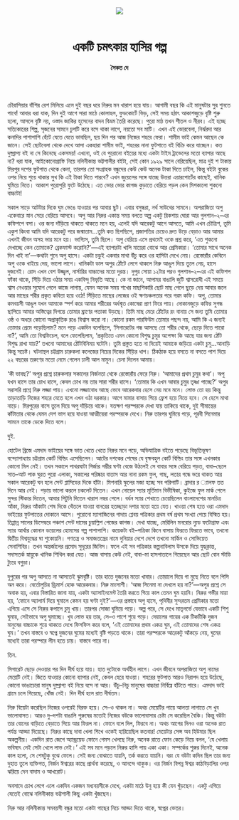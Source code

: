 <div align=center>
<img src=https://images.prothomalo.com/prothomalo-bangla%2F2021-08%2F9caef55e-d07f-43bf-a3b2-65eb43dd4205%2Fny.jpg?rect=0%2C120%2C2400%2C1260&w=1200&ar=40%3A21&auto=format%2Ccompress&ogImage=true&mode=crop&overlay=&overlay_position=bottom&overlay_width_pct=1 />
<br><br>
<h1>একটি চমৎকার হাসির গল্প</h1>
<h4>সৈকত দে</h4>
<br><br>
</div>

চৌরাসিয়ার বাঁশির রেশ মিলিয়ে এলে দুই বছর ধরে নিরুর মন খারাপ হয়ে যায়। আগামী বছর কি এই মানুষটার সুর শুনতে পাবে! আবার ধরা যাক, দিন দুই আগে সারা মাঠে কোলাহল, ফুডকোর্টে ভিড়, সেই সময় হঠাৎ আকাশজুড়ে বৃষ্টি শুরু হলো, আসলে বৃষ্টি নয়, ওস্তাদ জাকির হুসেনের বাদন বিভ্রম তৈরি করেছে। পুরো মাঠ তখন শীতল ও নীরব। এই হচ্ছে সত্যিকারের শিল্প, সৃজনের সামনে চুপটি করে বসে থাকা লাগে, নয়তো সব মাটি। এখন এই ভোরবেলা, নির্ঝরদা আর কনাদির পাশাপাশি হেঁটে যেতে যেতে ভাবছিল, ছয় দিন পর আজ নিজের শহরে ফেরা। শামীম ভাই কেমন আছেন কে জানে। সেই ছোটবেলা থেকে দেখে আসা একহারা শামীম ভাই, শহরের নানা ফুটপাতে বই বিক্রি করে যাচ্ছেন। কত দুষ্প্রাপ্য বই না সে কিনেছে একসময়! এখনো, ওই যে পুরোনো বইয়ের মধ্যে একটা টাইম ট্রাভেলের মতো ব্যাপার আছে না? ধরা যাক, আইকোনোগ্রাফি নিয়ে নলিনীকান্ত ভট্টশালীর বইটা, সেই কোন ১৯২৯ সালে বেরিয়েছিল, মাত্র দুই শ টাকায় মিরপুর দশের ফুটপাত থেকে কেনা, তারপর তো সংগ্রাহক বন্ধুদের কেউ কেউ অনেক টাকা দিতে চাইল, কিন্তু বইটা বুকের ওপর নিয়ে শুয়ে থাকার সুখ কি এই টাকা দিতে পারবে? এখন জুয়েলের সঙ্গে যাচ্ছে উত্তরা এয়ারপোর্টের কাছেই, খানিক ঘুমিয়ে নিতে। আকাশ পুরোপুরি ফুটে উঠেছে। এত ভোর ভোর কাগজ কুড়াতে বেরিয়ে পড়ল কেন মিশকালো শুকনো বাচ্চাটা!

সকাল সাড়ে আটটার দিকে ঘুম ভেঙে যাওয়ার পর আবার ছুট। এবার বসুন্ধরা, নর্থ সাউথের সামনে। অপরাজিতা অপু একেবারে স্নান সেরে বেরিয়ে আসবে। অপু আর নিরুর একান্ত সময় বলতে অল্প একটু রিকশায় ঘোরা আর গুলশান–২–এর কফিশপে বসা। ওর জন্য দাঁড়িয়ে থাকতে থাকতে মনে হয়, এলেই যদি আরেকটু আগে আসতে, আমি এখন চৌত্রিশ, তুমি একুশ কিংবা আমি যদি আরেকটু পরে জন্মাতাম...তুমি কত ছিপছিপে, প্রজাপতির চেয়েও দ্রুত উড়ে বেড়াও আর আমার এখনই জীবন অসহ ভার মনে হয়। ভাগ্যিস, তুমি ছিলে। অপু বেরিয়ে এসে প্রথমেই ওকে প্রশ্ন করে, ‘এত শুকনো দেখাচ্ছে কেন তোমাকে? ব্রেকফাস্ট করোনি?’—এই ব্যাপারটা খালি মায়েরা বোঝে আর প্রেমিকারা। ‘তোমার সাথে অনেক দিন খাই না’—কথাটা শুনে অপু হাসে। একটা চড়ুই একবার মাথা উঁচু করে ওর হাসিটা দেখে নেয়। রেস্তোরাঁর কেবিনে অপু ওকে খাইয়ে দেয়, ভালো লাগে। খানিকটা ডাল অপুর ঠোঁটে লেগে থাকলে নিরু আঙুল দিয়ে তুলে নেয়, হাসে দুজনেই। রোদ এখন বেশ উজ্জ্বল, নার্সারির বাচ্চাদের মতো দুরন্ত। দুপুর সোয়া ১২টার পরও গুলশান–২–এর এই কফিশপ ফাঁকা থাকে, সিঁড়ি দিয়ে ওঠার সময় একবিন্দু নিভৃতি আছে। কে না জানে, আপামর বাঙালি জুটি শ্বাসরোধী এই সময়ে শ্বাস নেওয়ার সুযোগ পেলে কাজে লাগায়, যেমন অনেক সময় শখের মাছশিকারি ছোট মাছ পেলে ছুড়ে দেয় আবার জলে আর মাছের শরীর প্রকৃত কবিতা হয়ে ওঠে! সিঁড়িতে মাছের লেজের ওই ক্ষণচঞ্চলতার পরে গরম কফি। অপু, তোমার কমবয়সী আঙুল যখন আমাকে স্পর্শ করে আমার শরীরের অর্ধন্মৃত কোষেরা প্রাণ ফিরে পায়। দোকানজুড়ে কফির সুগন্ধ ছাপিয়ে আমার অস্তিত্বের দিগন্তে তোমার ঘ্রাণের পতাকা উড়ছে। তিমি মাছ মেরে ঠোঁটের রং বানায় সে জন্য তুমি তোমার ওষ্ঠ ও অধরে কোনো অপ্রাকৃতিক রঙে বিশ্বাস করো না। কোনো রকম পারফিউম তোমার পছন্দ নয়, আমি কি এ জন্যই তোমার প্রেমে পড়েছিলাম? মনে পড়ে একদিন বলেছিলে, ‘সিগারেটের গন্ধ আসছে তো শরীর থেকে, ছেড়ে দিতে পারো না?’, আমি তো বিশ্বফিচেল, বলে ফেলেছিলাম, ‘প্রকৃতিতে এমন কোনো বিশুদ্ধ চুমুর অপেক্ষা কি আছে যার জন্য ঠোঁট বিশুদ্ধ রাখা যায়?’ তখনো আমাদের ঠোঁটবিনিময় ঘটেনি। তুমি প্রস্তুত হতে না দিয়েই আমাকে জড়িয়ে একটা চুমু...আনাড়ি কিন্তু সচেষ্ট। ঘটনাস্থল চট্টগ্রাম চারুকলা কলেজের নিচের দিকের সিঁড়ির ধাপ। ঠিকঠাক হয়ে বসতে না বসতে পাশ দিয়ে ২২ বছরের তরুণের মতো নেমে গেলেন ঢালী আল মামুন। চেনা দিলেন আমায়।

‘কী ভাবছ?’ অপুর প্রশ্নে চারুকলার সকালের নির্জনতা থেকে রেস্তোরাঁয় ফেরে নিরু। ‘আমাদের প্রথম চুমুর কথা’। অপু যখন হাসে তার চোখ হাসে, কেবল চোখ নয় তার সারা শরীর হাসে। ‘তোমার কি এখন আবার চুমুর তৃষ্ণা পাচ্ছে?’ অপুর সরাসরি প্রশ্নে নিরু লজ্জা পায়। এখনো লজ্জাবোধ আছে ভেবে আরেকবার হেসে নেয় মনে মনে। লোভ তো হয় কিন্তু তাড়াতাড়ি নিজের শহরে যেতে হলে এখন ওঠা দরকার। আগে মামার বাসায় গিয়ে ফ্রেশ হয়ে নিতে হবে। সে হেসে মাথা নাড়ে। মিরপুরের বাসে তুলে দিয়ে অপু দাঁড়িয়ে থাকে। যতক্ষণ পরস্পরকে দেখা যায় তাকিয়ে থাকে, দুই সীমান্তের কাঁটাতার থেকে যেমন দেশ ভাগ হয়ে যাওয়া আত্মীয়েরা পরস্পরকে দেখে। নিরু তারপর ঘুমিয়ে পড়ে, পূরবী সিনেমার সামনে তাকে ডেকে দিতে বলে।

দুই.

হোটেল ব্রিজে এমদাদ ভাইয়ের সঙ্গে ভাত খেতে খেতে নিরুর মনে পড়ে, অভিযাত্রিক বইতে পড়েছে বিভূতিভূষণ বন্দ্যোপাধ্যায় চট্টগ্রাম কোর্ট বিল্ডিং এসেছিলেন। আটের দশকের শেষের যে বৃক্ষবহুল কোর্ট বিল্ডিং তার সঙ্গে এখনকার কোনো মিল নেই। তখন সকালে পাথরঘাটা গির্জার গম্ভীর ঘণ্টা বেজে উঠলেই সে বাবার সঙ্গে বেরিয়ে পড়ত, বাবা–ছেলে সাত–আট পাক ঘুরত পুরো এলাকা, সকালের পরিষ্কার বাতাস আর নানা রকম ফুল, গাছ, লতার গন্ধে ভরে থাকত আর সকাল আরেকটু ঘন হলে সেন্ট প্লাসিডের দিকে হাঁটা। মিশনারি স্কুলের মজা হচ্ছে সব পরিপাটি। ব্রাদার র ্যালফ তত দিনে আর নেই। পড়ায় ভালো করলে চকলেট দিতেন। এখন নোয়েল স্যার মূর্তিমান বিভীষিকা, কুইজে ফুল মার্ক পেলে সুন্দর স্টিকার দিতেন, আবার পিটুনি দিতেন খারাপ নম্বর পেলে। বর্ধন স্যার শেখাতে চেয়েছিলেন বাংলাদেশের মানচিত্র আঁকা, নিরুর আঁকাটা শেষ দিকে থেঁতলে যাওয়া বানরের হতচ্ছাড়া দশার মতো হয়ে যেত। খাওয়া শেষ হতে ওরা এমদাদ ভাইয়ের ফুটপাতের দোকানে আসে। পুরোনো ম্যাগাজিনের গাদায় প্লেবয় পত্রিকার প্রথম বর্ষ প্রথম সংখ্যা পেয়ে বিস্মিত হয়। তিপ্পান্ন সালের ডিসেম্বরে পঞ্চাশ সেন্ট দামের চুয়াল্লিশ পেজের কাগজ। দেখা যাচ্ছে, মেরিলিন মনরোর ন্যুড ফটোগ্রাফ এবং স্যার আর্থার কোনান ডয়েলের হোমসের গল্প পাশাপাশি। কয়েকটা বই–পত্রিকা কিনে বাসায় ফিরতে ফিরতে ভাবে, তখনো দ্বিতীয় বিশ্বযুদ্ধের ঘা শুকোয়নি। গণতন্ত্র ও সমাজতন্ত্রের নামে দুনিয়ার দেশে দেশে তখনো মার্কিন ও সোভিয়েত সেনাশিবির। তখন অন্তর্জালের প্রমোদ সুদূরের জিনিস। ফলে এই সব পত্রিকার কল্পনাবিলাস উসকে দিয়ে যুদ্ধক্লান্ত, সদাসতর্ক স্নায়ুকে খানিক শিথিল করা যেত। আজ বাসায় কেউ নেই, বাবা–মা হাসপাতালে গিয়েছেন আর ছোট বোন স্টাডি ট্যুরে বগুড়া।

দুপুরের পর অপু আসতে না আসতেই ঝুমবৃষ্টি। তার হাতে দুজনের মতো খাবার। তোয়ালে দিয়ে গা মুছে নিতে বলে পিসি অন করে। বের্তোলুচির ড্রিমার্স হোক আরেকবার। নিরু মাংসাশী। ‘আজ সিনেমা না দেখলে হয় না?’—অপুর প্রশ্নে সে অবাক হয়, এবার বিস্তারিত জানা যায়, একটা অ্যাসাইনমেন্ট তৈরি করতে গিয়ে কাল তেমন ঘুম হয়নি। নিরুর গভীর মায়া হয়, ‘ফোনে অ্যালার্ম দিয়ে ঘুমালে কেমন হয় ঘণ্টা দুই?’—ওর প্রস্তাবে অপু হাসে, পৃথিবীর সুন্দরতম প্রেমিকার মতো এগিয়ে এসে সে নিরুর কপালে চুমু খায়। তারপর সোজা ঘুমিয়ে পড়ে। অল্প পরে, সে দেখে মাতৃগর্ভে যেভাবে একটি শিশু ঘুমায়, সেইভাবে অপু ঘুমাচ্ছে। খুব লোভ হয় তার, সে–ও পাশে শুয়ে পড়ে। দেয়ালের গায়ের এক টিকটিকি দুজন মানুষের বাচ্চাকে শুয়ে থাকতে দেখে ফিসফিস করে বলে, ‘এই তোমাদের প্রথম একত্র ঘুম, এই তোমাদের শেষ একত্র ঘুম।’ তখন বাস্তবে ও স্বপ্নে দুজনের ঘুমের মধ্যেই বৃষ্টি পড়তে থাকে। তারা পরস্পরকে আরেকটু আঁকড়ে নেয়, ঘুমের মধ্যেই তারা পরস্পরে লীন হতে চায়। বাস্তবে পারে না।

তিন.

সিগারেট ছেড়ে দেওয়ার পর দিন দীর্ঘ হয়ে যায়। হাত দুটোকে অর্থহীন লাগে। এখন জীবনে অপরাজিতা অপু নামের মেয়েটি নেই। জিতে যাওয়ার কোনো ব্যাপার নেই, কেবল হেরে যাওয়া। শহরের ফুটপাত আরও নিরাপদ হয়ে উঠেছে, কোনো ভাঙাচোরা মানুষ দুষ্প্রাপ্য বই নিয়ে বসে না আর। উঁচু–নিচু মানুষের বাচ্চারা নির্বিঘ্নে হাঁটতে পারে। এমদাদ ভাই গ্রামে চলে গিয়েছে, খোঁজ নেই। দিন দীর্ঘ হলে রাত দীর্ঘতম।

নিরু বিয়েটা করেছিল নিজের ওপরেই বিরক্ত হয়ে। সে–ও থাকল না। অথচ মেয়েটির পায়ে আলতা লাগাতে সে খুব ভালোবাসত। আরও দু–দশটা বাঙালি পুরুষের মতোই নিজের বউকে ভালোবাসার চেষ্টা সে করেছিল বৈকি। কিন্তু বউটা তার বোনের বাড়িতে বেড়াতে গিয়ে আর ফিরল না। ফোনে বলে দিল, ফিরবে না। অথচ আগের দিনও ওরা অনেক রাত পর্যন্ত আড্ডা দিয়েছে। নিরুর কাছে দাবা খেলা শিখে ওকেই হারিয়েছিল কতবার! মেয়েটার সেন্স অব হিউমার ছিল অকল্পনীয়। একদিন রাত জেগে অ্যান্ড্রয়েড ফোনে গেমস খেলছে নিরু, অনেক রাতে ফোন কেড়ে নিয়ে বলল, ‘যে খেলায় ভবিষ্যৎ নেই সেটা খেলে লাভ নেই।’ এই সব মনে পড়লে নিরুর হাসি পায় একা একা। সম্পর্কের শুরুর দিনেই, অনেক কাল হলো, সে শেষটুকু বুঝে ফেলে। সেই জন্য বোঝাতে যায়নি, তর্ক করতে যায়নি। বরং যে বউটা কদিন ছিল তার জন্য দুহাত তুলে ব্যক্তিগত, নির্জন ঈশ্বরের কাছে প্রার্থনা করেছে, ও আনন্দে থাকুক। ওর নির্জন বিপন্ন ঈশ্বর কাঠবিড়ালির ওপর ঝরিয়ে দেন বাদাম ও আখরোট।

অবসাদে চোখ লেগে এলে একদিন একজন মধ্যবয়সীকে দেখে, একটা মাঠে উবু হয়ে কী যেন খুঁড়ছেন। একটু এগিয়ে যেতেই বোঝে নলিনীকান্ত ভট্টশালী কিছু একটা খুঁজছেন।

নিরু আর নলিনীকান্ত সমবয়সী বন্ধুর মতো একটা গাছের নিচে আড্ডা দিতে থাকে, স্বপ্নের ভেতর।
